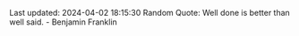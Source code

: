 Last updated: 2024-04-02 18:15:30
Random Quote: Well done is better than well said. - Benjamin Franklin